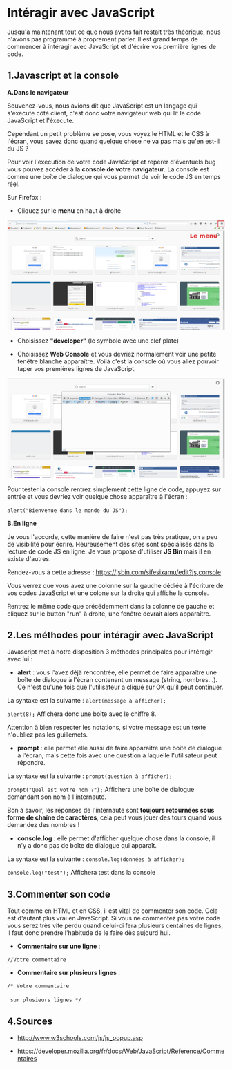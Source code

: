 # Intéragir avec JavaScript

Jusqu'à maintenant tout ce que nous avons fait restait très théorique, nous n'avons pas programmé à proprement parler. Il est grand temps de commencer à intéragir avec JavaScript et d'écrire vos première lignes de code.

## 1\.Javascript et la console

**A\.Dans le navigateur**

Souvenez-vous, nous avions dit que JavaScript est un langage qui s'éxecute côté client, c'est donc votre navigateur web qui lit le code JavaScript et l'éxecute.

Cependant un petit problème se pose, vous voyez le HTML et le CSS à l'écran, vous savez donc quand quelque chose ne va pas mais qu'en est-il du JS ?

Pour voir l'execution de votre code JavaScript et repérer d'éventuels bug vous pouvez accéder à la **console de votre navigateur**. La console est comme une boîte de dialogue qui vous permet de voir le code JS en temps réel.

Sur Firefox :

- Cliquez sur le **menu** en haut à droite

![menu à cliquer](illustrations/menu-console.png)

- Choisissez **"developer"** (le symbole avec une clef plate)

- Choisissez **Web Console** et vous devriez normalement voir une petite fenêtre blanche apparaître. Voilà c'est la console où vous allez pouvoir taper vos premières lignes de JavaScript.

![web console](illustrations/console.png)

Pour tester la console rentrez simplement cette ligne de code, appuyez sur entrée et vous devriez voir quelque chose apparaître à l'écran :

```alert("Bienvenue dans le monde du JS");```

**B\.En ligne**

Je vous l'accorde, cette manière de faire n'est pas très pratique, on a peu de visibilité pour écrire. Heureusement des sites sont spécialisés dans la lecture de code JS en ligne. Je vous propose d'utiliser **JS Bin** mais il en existe d'autres.

Rendez-vous à cette adresse : https://jsbin.com/sifesixamu/edit?js,console

Vous verrez que vous avez une colonne sur la gauche dédiée à l'écriture de vos codes JavaScript et une colone sur la droite qui affiche la console.

Rentrez le même code que précédemment dans la colonne de gauche et cliquez sur le button "run" à droite, une fenêtre devrait alors apparaître.

## 2\.Les méthodes pour intéragir avec JavaScript

Javascript met à notre disposition 3 méthodes principales pour intéragir avec lui :

- **alert** : vous l'avez déjà rencontrée, elle permet de faire apparaître une boîte de dialogue à l'écran contenant un message (string, nombres...). Ce n'est qu'une fois que l'utilisateur a cliqué sur OK qu'il peut continuer.

La syntaxe est la suivante : ```alert(message à afficher);```

```alert(8);``` Affichera donc une boîte avec le chiffre 8.

Attention à bien respecter les notations, si votre message est un texte n'oubliez pas les guillemets.

- **prompt** : elle permet elle aussi de faire apparaître une boîte de dialogue à l'écran, mais cette fois avec une question à laquelle l'utilisateur peut répondre.

La syntaxe est la suivante : ```prompt(question à afficher);```

```prompt("Quel est votre nom ?");``` Affichera une boîte de dialogue demandant son nom à l'internaute.

Bon à savoir, les réponses de l'internaute sont **toujours retournées sous forme de chaîne de caractères**, cela peut vous jouer des tours quand vous demandez des nombres !

- **console.log** : elle permet d'afficher quelque chose dans la console, il n'y a donc pas de boîte de dialogue qui apparaît.

La syntaxe est la suivante : ```console.log(données à afficher);```

```console.log("test");``` Affichera test dans la console

## 3\.Commenter son code

Tout comme en HTML et en CSS, il est vital de commenter son code. Cela est d'autant plus vrai en JavaScript. Si vous ne commentez pas votre code vous serez très vite perdu quand celui-ci fera plusieurs centaines de lignes, il faut donc prendre l'habitude de le faire dès aujourd'hui.

- **Commentaire sur une ligne** :

```
//Votre commentaire

```

- **Commentaire sur plusieurs lignes** :

```
/* Votre commentaire

 sur plusieurs lignes */

```

## 4\.Sources

- http://www.w3schools.com/js/js_popup.asp

- https://developer.mozilla.org/fr/docs/Web/JavaScript/Reference/Commentaires
